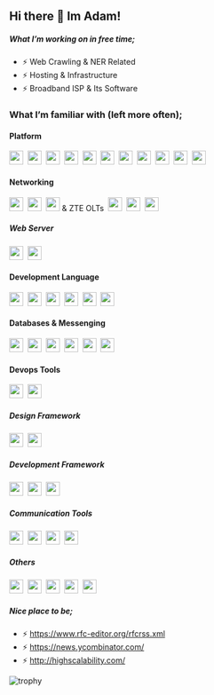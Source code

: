 ## Hi there 👋 Im Adam!

##### What I’m working on in free time;
- ⚡ Web Crawling & NER Related
- ⚡ Hosting & Infrastructure
- ⚡ Broadband ISP & Its Software

### What I’m familiar with (left more often);

#### Platform


<p float="left">
<a href="#"><img src="https://raw.githubusercontent.com/simple-icons/simple-icons/ce334b5bda8d8d054cfde7ce35caf40651078a28/icons/windows.svg" width="25" height="25"></a>&nbsp;
<a href="#"><img src="https://cdn.simpleicons.org/macos/white" width="25" height="25"></a>&nbsp;
<a href="#"><img src="https://cdn.simpleicons.org/linux/white" width="25" height="25"></a>&nbsp;
<a href="#"><img src="https://cdn.simpleicons.org/proxmox/white" width="25" height="25"></a>&nbsp;
<a href="#"><img src="https://cdn.simpleicons.org/linuxcontainers/white" width="25" height="25"></a>&nbsp;
<a href="#"><img src="https://cdn.simpleicons.org/qemu/white" width="25" height="25"></a>&nbsp;
<a href="#"><img src="https://cdn.simpleicons.org/docker/white" width="25" height="25"></a>&nbsp;
<a href="#"><img src="https://cdn.simpleicons.org/amazonwebservices/white" width="25" height="25"></a>&nbsp;
<a href="#"><img src="https://cdn.simpleicons.org/kubernetes/white" width="25" height="25"></a>&nbsp;
<a href="#"><img src="https://cdn.simpleicons.org/freebsd/white" width="25" height="25"></a>&nbsp;
<a href="#"><img src="https://cdn.simpleicons.org/googlecloud/white" width="25" height="25"></a>&nbsp;
</p>

#### Networking

<p float="left">
<a href="https://mikrotik.com/training/certificates/s199825ce3e3b46bf43b"><a href="#"><img src="https://images.squarespace-cdn.com/content/5ce2d7440a8094000167ed16/1558629633121-6F5VR73EOABCICRGJVIF/Screenshot+2019-05-23+at+17.40.09.png?format=1500w&content-type=image%2Fpng" height="25"></a>&nbsp; 
<a href="#"><img src="https://cdn.simpleicons.org/fortinet/white" width="25" height="25"></a>&nbsp;
<a href="#"><img src="https://cdn.simpleicons.org/huawei/white" width="25" height="25"></a> & ZTE OLTs&nbsp;
<a href="#"><img src="https://cdn.simpleicons.org/cisco/white" width="25" height="25"></a>&nbsp;
<a href="#"><img src="https://cdn.simpleicons.org/ubiquiti/white" width="25" height="25"></a>&nbsp;
<a href="#"><img src="https://cdn.simpleicons.org/pfsense/white" width="25" height="25"></a>&nbsp;
</p>

##### Web Server
<p float="left">
<a href="#"><img src="https://cdn.simpleicons.org/nginx/white" width="25" height="25"></a>&nbsp;
<!-- <a href="#"><img src="https://cdn.simpleicons.org/lsws/white" width="25" height="25"></a>&nbsp; -->
<a href="#"><img src="https://cdn.simpleicons.org/apache/white" width="25" height="25"></a>&nbsp;
</p>

#### Development Language
<p float="left">
<a href="#"><img src="https://cdn.simpleicons.org/nodedotjs/white" width="25" height="25"></a>&nbsp;
<a href="#"><img src="https://cdn.simpleicons.org/typescript/white" width="25" height="25"></a>&nbsp;
<a href="#"><img src="https://cdn.simpleicons.org/php/white" width="25" height="25"></a>&nbsp;
<a href="#"><img src="https://cdn.simpleicons.org/go/white" width="25" height="25"></a>&nbsp;
<a href="#"><img src="https://cdn.simpleicons.org/python/white" width="25" height="25"></a>&nbsp;
<a href="#"><img src="https://cdn.simpleicons.org/julia/white" width="25" height="25"></a>&nbsp;
</p>
                                                                                                     
#### Databases & Messenging
<p float="left">
<a href="#"><img src="https://cdn.simpleicons.org/mariadb/white" width="25" height="25"></a>&nbsp;
<a href="#"><img src="https://cdn.simpleicons.org/mongodb/white" width="25" height="25"></a>&nbsp;
<a href="#"><img src="https://cdn.simpleicons.org/elasticsearch/white" width="25" height="25"></a>&nbsp;
<a href="#"><img src="https://cdn.simpleicons.org/influxdb/white" width="25" height="25"></a>&nbsp;
<a href="#"><img src="https://cdn.simpleicons.org/oracle/white" width="25" height="25"></a>&nbsp;
<a href="#"><img src="https://cdn.simpleicons.org/redis/white" width="25" height="25"></a>&nbsp;
<!-- <a href="#"><img src="https://cdn.simpleicons.org/zeromq/white" width="25" height="25"></a>&nbsp; -->
</p>       

#### Devops Tools
<p float="left">
<a href="#"><img src="https://cdn.simpleicons.org/ansible/white" width="25" height="25"></a>&nbsp;
<a href="#"><img src="https://cdn.simpleicons.org/grafana/white" width="25" height="25"></a>&nbsp;
</p>    

##### Design Framework
<p float="left">
<a href="#"><img src="https://cdn.simpleicons.org/tailwindcss/white" width="25" height="25"></a>&nbsp;
<a href="#"><img src="https://cdn.simpleicons.org/bootstrap/white" width="25" height="25"></a>&nbsp;
</p>

##### Development Framework
<p float="left">
<a href="#"><img src="https://cdn.simpleicons.org/nextdotjs/white" width="25" height="25"></a>&nbsp;
<a href="#"><img src="https://cdn.simpleicons.org/laravel/white" width="25" height="25"></a>&nbsp;
<a href="#"><img src="https://cdn.simpleicons.org/tensorflow/white" width="25" height="25"></a>&nbsp;
</p>

##### Communication Tools
<p float="left">
<!-- <a href="#"><img src="https://cdn.simpleicons.org/skype/white" width="25" height="25"></a>&nbsp; -->
<a href="#"><img src="https://cdn.simpleicons.org/telegram/white" width="25" height="25"></a>&nbsp;
<a href="#"><img src="https://cdn.simpleicons.org/whatsapp/white" width="25" height="25"></a>&nbsp;
<a href="#"><img src="https://cdn.simpleicons.org/basecamp/white" width="25" height="25"></a>&nbsp;
<a href="#"><img src="https://cdn.simpleicons.org/github/white" width="25" height="25"></a>&nbsp;
</p>


##### Others
<p float="left">
<a href="#"><img src="https://cdn.simpleicons.org/ceph/white" width="25" height="25"></a>&nbsp;
<a href="#"><img src="https://cdn.simpleicons.org/expo/white" width="25" height="25"></a>&nbsp;
<a href="#"><img src="https://cdn.simpleicons.org/cpanel/white" width="25" height="25"></a>&nbsp;
<a href="#"><img src="https://cdn.simpleicons.org/plesk/white" width="25" height="25"></a>&nbsp;
<a href="#"><img src="https://upload.wikimedia.org/wikipedia/commons/0/0b/FreeRADIUS_wordmark.svg" height="25"></a>
</p>

##### Nice place to be;
- ⚡ https://www.rfc-editor.org/rfcrss.xml
- ⚡ https://news.ycombinator.com/
- ⚡ http://highscalability.com/


![trophy](https://github-profile-trophy.vercel.app/?username=adamramadhan&theme=juicyfresh&title=AncientUser,Commit,Followers,Issues)



<!--
**adamramadhan/adamramadhan** is a ✨ _special_ ✨ repository because its `README.md` (this file) appears on your GitHub profile.

Here are some ideas to get you started:

- 🔭 I’m currently working on ...
- 🌱 I’m currently learning ...
- 👯 I’m looking to collaborate on ...
- 🤔 I’m looking for help with ...
- 💬 Ask me about ...
- 📫 How to reach me: ...
- 😄 Pronouns: ...
- ⚡ Fun fact: ...
-->
